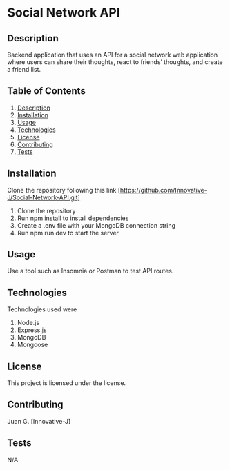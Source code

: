 # Social Network API

## Description
Backend application that uses an API for a social network web application where users can share their thoughts, react to friends’ thoughts, and create a friend list.

## Table of Contents
1. [Description](#description)
2. [Installation](#installation)
3. [Usage](#usage)
4. [Technologies](#technologies)
5. [License](#license)
6. [Contributing](#contributing)
7. [Tests](#tests)

## Installation
Clone the repository following this link [https://github.com/Innovative-J/Social-Network-API.git]
1. Clone the repository
2. Run npm install to install dependencies
3. Create a .env file with your MongoDB connection string
4. Run npm run dev to start the server

## Usage
Use a tool such as Insomnia or Postman to test API routes.

## Technologies 
Technologies used were
1. Node.js
2. Express.js
3. MongoDB
4. Mongoose

## License
This project is licensed under the  license.

## Contributing
Juan G. [Innovative-J]

## Tests
N/A


